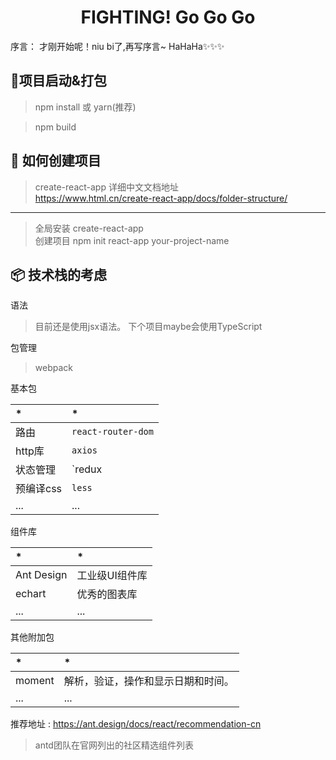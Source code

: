 <h1 align="center">FIGHTING! Go Go Go</h1>

序言： 才刚开始呢！niu bi了,再写序言~ HaHaHa✨✨✨

## 🌱项目启动&打包
> npm install 或 yarn(推荐)  

> npm build  
##  🔨 如何创建项目 
> create-react-app 详细中文文档地址    
> https://www.html.cn/create-react-app/docs/folder-structure/  
---
>  全局安装 create-react-app     
>  创建项目 npm init react-app  your-project-name    

## 📦  技术栈的考虑 
语法
> 目前还是使用jsx语法。 下个项目maybe会使用TypeScript  

包管理
> webpack   

基本包  


|* | *| 
|:-- |:-- | 
|路由|`react-router-dom`| 
|http库| `axios`| 
|状态管理| `redux | react-redux` | 
|预编译css| `less`| 
|... |... | 

组件库  


|* | *|
|:--  |:--  |
|Ant Design | 工业级UI组件库|
|echart |优秀的图表库 |
|... |... |  

其他附加包  


|* | *| 
|:-- |:-- |
|moment|解析，验证，操作和显示日期和时间。|
|... |... |



推荐地址 : https://ant.design/docs/react/recommendation-cn
> antd团队在官网列出的社区精选组件列表

